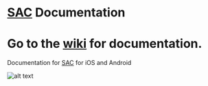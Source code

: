 # [SAC](https://www.sicklecellresearch.london) Documentation

# Go to the [wiki](https://github.com/CelestialInteractive/SAC/wiki) for documentation.

Documentation for [SAC](https://www.sicklecellresearch.london) for iOS and Android

![alt text](http://github.com/CelestialInteractive/SAC/35541603_10157502008168626_6068275523476258816_o.jpg)
